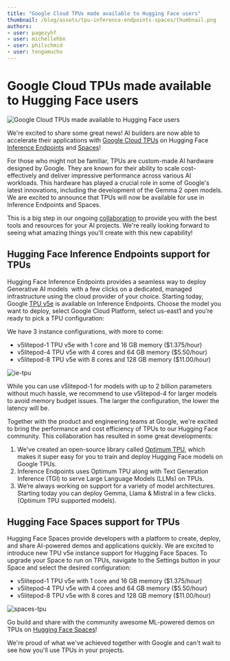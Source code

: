 ```yaml
---
title: "Google Cloud TPUs made available to Hugging Face users" 
thumbnail: /blog/assets/tpu-inference-endpoints-spaces/thumbnail.png
authors:
- user: pagezyhf
- user: michellehbn
- user: philschmid
- user: tengomucho
---
```


# Google Cloud TPUs made available to Hugging Face users

![Google Cloud TPUs made available to Hugging Face users](/blog/assets/tpu-inference-endpoints-spaces/thumbnail.png)

We're excited to share some great news! AI builders are now able to accelerate their applications with [Google Cloud TPUs](https://cloud.google.com/tpu?hl=en) on Hugging Face [Inference Endpoints](https://ui.endpoints.huggingface.co/) and [Spaces](https://huggingface.co/spaces)!

For those who might not be familiar, TPUs are custom-made AI hardware designed by Google. They are known for their ability to scale cost-effectively and deliver impressive performance across various AI workloads. This hardware has played a crucial role in some of Google's latest innovations, including the development of the Gemma 2 open models. We are excited to announce that TPUs will now be available for use in Inference Endpoints and Spaces.

This is a big step in our ongoing [collaboration](https://huggingface.co/blog/gcp-partnership) to provide you with the best tools and resources for your AI projects. We're really looking forward to seeing what amazing things you'll create with this new capability!

## Hugging Face Inference Endpoints support for TPUs

Hugging Face Inference Endpoints provides a seamless way to deploy Generative AI models  with a few clicks on a dedicated, managed infrastructure using the cloud provider of your choice. Starting today, Google [TPU v5e](https://cloud.google.com/tpu/docs/v5e-inference) is available on Inference Endpoints. Choose the model you want to deploy, select Google Cloud Platform, select us-east1 and you’re ready to pick a TPU configuration:

We have 3 instance configurations, with more to come:

- v5litepod-1 TPU v5e with 1 core and 16 GB memory ($1.375/hour)
- v5litepod-4 TPU v5e with 4 cores and 64 GB memory ($5.50/hour)
- v5litepod-8 TPU v5e with 8 cores and 128 GB memory ($11.00/hour)

![ie-tpu](https://huggingface.co/datasets/huggingface/documentation-images/resolve/main/blog/tpu-inference-endpoints-spaces/ie-tpu.png)

While you can use v5litepod-1 for models with up to 2 billion parameters without much hassle, we recommend to use v5litepod-4 for larger models to avoid memory budget issues. The larger the configuration, the lower the latency will be.

Together with the product and engineering teams at Google, we're excited to bring the performance and cost efficiency of TPUs to our Hugging Face community. This collaboration has resulted in some great developments:

1. We've created an open-source library called [Optimum TPU](https://github.com/huggingface/optimum-tpu), which makes it super easy for you to train and deploy Hugging Face models on Google TPUs.
2. Inference Endpoints uses Optimum TPU along with Text Generation Inference (TGI) to serve Large Language Models (LLMs) on TPUs.
3. We’re always working on support for a variety of model architectures. Starting today you can deploy Gemma, Llama & Mistral in a few clicks. (Optimum TPU supported models).

## Hugging Face Spaces support for TPUs

Hugging Face Spaces provide developers with a platform to create, deploy, and share AI-powered demos and applications quickly. We are excited to introduce new TPU v5e instance support for Hugging Face Spaces. To upgrade your Space to run on TPUs, navigate to the Settings button in your Space and select the desired configuration:

- v5litepod-1 TPU v5e with 1 core and 16 GB memory ($1.375/hour)
- v5litepod-4 TPU v5e with 4 cores and 64 GB memory ($5.50/hour)
- v5litepod-8 TPU v5e with 8 cores and 128 GB memory ($11.00/hour)

![spaces-tpu](https://huggingface.co/datasets/huggingface/documentation-images/resolve/main/blog/tpu-inference-endpoints-spaces/spaces-tpu.png)

Go build and share with the community awesome ML-powered demos on TPUs on [Hugging Face Spaces](https://huggingface.co/spaces)!

We're proud of what we've achieved together with Google and can't wait to see how you'll use TPUs in your projects.
